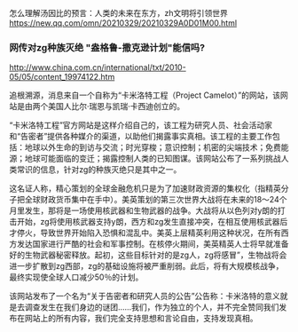 怎么理解汤因比的预言：人类的未来在东方，zh文明将引领世界
https://new.qq.com/omn/20210329/20210329A0D01M00.html

### 网传对zg种族灭绝 "盎格鲁-撒克逊计划"能信吗?
http://www.china.com.cn/international/txt/2010-05/05/content_19974122.htm

追根溯源，消息来自一个自称为“卡米洛特工程（Project Camelot）”的网站，该网站是由两个美国人比尔·瑞恩与凯瑞·卡西迪创立的。

“卡米洛特工程”官方网站是这样介绍自己的，该工程为研究人员、社会活动家和“告密者”提供各种媒介的渠道，以助他们揭露事实真相。该工程的主要工作包括：地球以外生命的到访与交流；时光穿梭；意识控制；机密的尖端技术；免费能源；地球可能面临的变迁；揭露控制人类的已知图谋。该网站公布了一系列挑战人类常识的信息，针对zg的种族灭绝只是其中之一。

这名证人称，精心策划的全球金融危机只是为了加速财政资源的集权化（指精英分子把全球财政货币集中在手中）。美英策划的第三次世界大战将在未来的18～24个月里发生，那将是一场使用核武器和生物武器的战争。大战将从以色列对y朗的打击开始，zg将使用核武器支持y朗，西方和zg发生直接冲突，在相互使用核武器后才停火，导致世界开始陷入恐惧和混乱中。美英上层精英利用这种状况，在所有西方发达国家进行严酷的社会和军事控制。在核停火期间，美英精英人士将早就准备好的生物武器秘密释放。起初，这些目标针对的是zg人，zg将感冒”，生物战将会进一步扩散到zg西部，zg的基础设施将被严重削弱。此后，将有大规模核战争，最终实现使全球人口减少50％的计划。

该网站发布了一个名为“关于告密者和研究人员的公告”公告称：卡米洛特的意义就是去调查发生在我们身边的谜团……我们，作为独立的个人，并不完全赞同我们发布在网站上的所有内容，我们完全支持思想和言论自由，支持发现真相。
